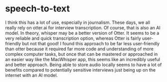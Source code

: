 # speech-to-text


I think this has a lot of use, especially in journalism. These days, we all really rely on otter.ai for interview transcription. Of course, that is also an AI model. In theory, whisper may be a better version of Otter. It seems to be a very reliable and quick transcription option, whereas Otter is fairly user-friendly but not that good! I found this approach to be far less user-friendly than otter because it required far more code and understanding of more complex computer tasks, but once that can be mastered or approached in an easier way like the MacWhisper app, this seems like an incredibly useful and better approach. Being able to store audio locally seems to have a lot of benefits compared to potentially sensitive interviews just being up on the internet with an AI model. 

